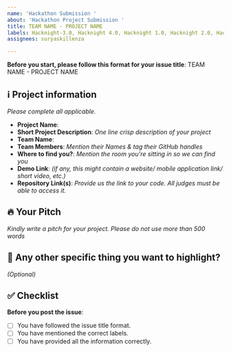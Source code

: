 ```yaml
---
name: 'Hackathon Submission '
about: 'Hackathon Project Submission '
title: TEAM NAME - PROJECT NAME
labels: Hacknight-3.0, Hacknight 4.0, Hacknight 1.0, Hacknight 2.0, Hacknight-5.0
assignees: suryaskillenza

---
```


**Before you start, please follow this format for your issue title**:
TEAM NAME - PROJECT NAME

## ℹ️ Project information
_Please complete all applicable._

- **Project Name**:
- **Short Project Description**: _One line crisp description of your project_
- **Team Name**:
- **Team Members**: _Mention their Names & tag their GitHub handles_
- **Where to find you?**: _Mention the room you're sitting in so we can find you_
- **Demo Link**: _(if any, this might contain a website/ mobile application link/ short video, etc.)_
- **Repository Link(s)**: _Provide us the link to your code. All judges must be able to access it._


## 🔥 Your Pitch
_Kindly write a pitch for your project. Please do not use more than 500 words_


## 🔦 Any other specific thing you want to highlight?
_(Optional)_

## ✅ Checklist

**Before you post the issue**:
- [ ] You have followed the issue title format.
- [ ] You have mentioned the correct labels.
- [ ] You have provided all the information correctly.
